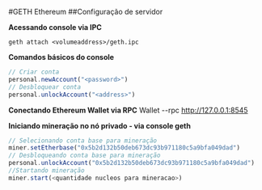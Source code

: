 #GETH Ethereum
##Configuração de servidor

**Acessando console via IPC**
``` console
geth attach <volumeaddress>/geth.ipc
```

**Comandos básicos do console**
``` javascript
// Criar conta
personal.newAccount("<password>")
// Desbloquear conta
personal.unlockAccount("<address>")
```

**Conectando Ethereum Wallet via RPC**
Wallet --rpc http://127.0.0.1:8545

**Iniciando mineração no nó privado - via console geth**

``` javascript
// Selecionando conta base para mineração
miner.setEtherbase("0x5b2d132b50deb673dc93b971180c5a9bfa049dad")
// Desbloqueando conta base para mineração
personal.unlockAccount("0x5b2d132b50deb673dc93b971180c5a9bfa049dad")
//Startando mineração
miner.start(<quantidade nucleos para mineracao>)
```
